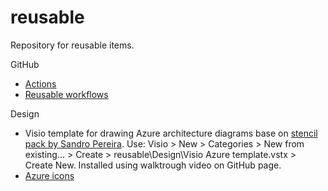 # reusable
Repository for reusable items.

GitHub
- [Actions](.github/actions)
- [Reusable workflows](.github/workflows)

Design
- Visio template for drawing Azure architecture diagrams base on [stencil pack by Sandro Pereira](https://github.com/sandroasp/Microsoft-Integration-and-Azure-Stencils-Pack-for-Visio). Use: Visio > New > Categories > New from existing... > Create > reusable\Design\Visio Azure template.vstx > Create New. Installed using walktrough video on GitHub page.
- [Azure icons](https://learn.microsoft.com/en-us/azure/architecture/icons/)
